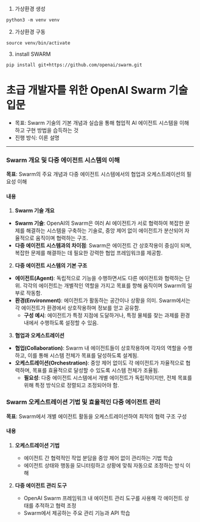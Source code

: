 1. 가상환경 생성
```
python3 -m venv venv
```
2. 가상환경 구동 
```
source venv/bin/activate
```
3. install SWARM
```
pip install git+https://github.com/openai/swarm.git
```

# 초급 개발자를 위한 OpenAI Swarm 기술 입문
* 목표: Swarm 기술의 기본 개념과 실습을 통해 협업적 AI 에이전트 시스템을 이해하고 구현 방법을 습득하는 것
* 진행 방식: 이론 설명
***
### Swarm 개요 및 다중 에이전트 시스템의 이해

**목표**: Swarm의 주요 개념과 다중 에이전트 시스템에서의 협업과 오케스트레이션의 필요성 이해

#### 내용
1. **Swarm 기술 개요**  
- **Swarm 기술**: OpenAI의 Swarm은 여러 AI 에이전트가 서로 협력하여 복잡한 문제를 해결하는 시스템을 구축하는 기술로, 중앙 제어 없이 에이전트가 분산되어 자율적으로 움직이며 협력하는 구조.
- **다중 에이전트 시스템과의 차이점**: Swarm은 에이전트 간 상호작용이 중심이 되며, 복잡한 문제를 해결하는 데 필요한 강력한 협업 프레임워크를 제공함.

2. **다중 에이전트 시스템의 기본 구조**  
- **에이전트(Agent)**: 독립적으로 기능을 수행하면서도 다른 에이전트와 협력하는 단위. 각각의 에이전트는 개별적인 역할을 가지고 목표를 향해 움직이며 Swarm의 일부로 작동함.
- **환경(Environment)**: 에이전트가 활동하는 공간이나 상황을 의미. Swarm에서는 각 에이전트가 환경에서 상호작용하며 정보를 얻고 공유함.
  - **구성 예시**: 에이전트가 특정 지점에 도달하거나, 특정 물체를 찾는 과제를 환경 내에서 수행하도록 설정할 수 있음.

3. **협업과 오케스트레이션**  
- **협업(Collaboration)**: Swarm 내 에이전트들이 상호작용하며 각자의 역할을 수행하고, 이를 통해 시스템 전체가 목표를 달성하도록 설계됨.
- **오케스트레이션(Orchestration)**: 중앙 제어 없이도 각 에이전트가 자율적으로 협력하며, 목표를 효율적으로 달성할 수 있도록 시스템 전체가 조율됨.
  - **필요성**: 다중 에이전트 시스템에서 개별 에이전트가 독립적이지만, 전체 목표를 위해 특정 방식으로 정렬되고 조정되어야 함.



### Swarm 오케스트레이션 기법 및 효율적인 다중 에이전트 관리

**목표**: Swarm에서 개별 에이전트 활동을 오케스트레이션하여 최적의 협력 구조 구성

#### 내용
1. **오케스트레이션 기법**  
   - 에이전트 간 협력적인 작업 분담을 중앙 제어 없이 관리하는 기법 학습
   - 에이전트 상태와 행동을 모니터링하고 상황에 맞춰 자동으로 조정하는 방식 이해

2. **다중 에이전트 관리 도구**  
   - OpenAI Swarm 프레임워크 내 에이전트 관리 도구를 사용해 각 에이전트 상태를 추적하고 협력 조정
   - Swarm에서 제공하는 주요 관리 기능과 API 학습



